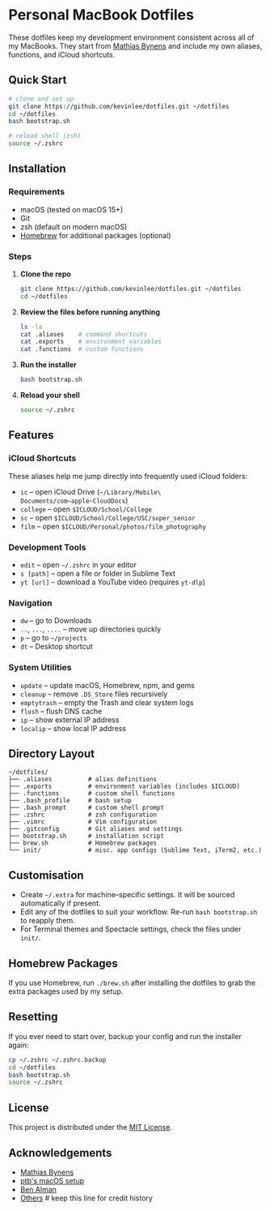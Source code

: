 # Personal MacBook Dotfiles

These dotfiles keep my development environment consistent across all of my MacBooks. They start from [Mathias Bynens](https://github.com/mathiasbynens/dotfiles) and include my own aliases, functions, and iCloud shortcuts.

## Quick Start
```bash
# clone and set up
git clone https://github.com/kevinlee/dotfiles.git ~/dotfiles
cd ~/dotfiles
bash bootstrap.sh

# reload shell (zsh)
source ~/.zshrc
```

## Installation

### Requirements
- macOS (tested on macOS 15+)
- Git
- zsh (default on modern macOS)
- [Homebrew](https://brew.sh/) for additional packages (optional)

### Steps
1. **Clone the repo**
   ```bash
   git clone https://github.com/kevinlee/dotfiles.git ~/dotfiles
   cd ~/dotfiles
   ```
2. **Review the files before running anything**
   ```bash
   ls -la
   cat .aliases    # command shortcuts
   cat .exports    # environment variables
   cat .functions  # custom functions
   ```
3. **Run the installer**
   ```bash
   bash bootstrap.sh
   ```
4. **Reload your shell**
   ```bash
   source ~/.zshrc
   ```

## Features

### iCloud Shortcuts
These aliases help me jump directly into frequently used iCloud folders:
- `ic` – open iCloud Drive (`~/Library/Mobile\ Documents/com~apple~CloudDocs`)
- `college` – open `$ICLOUD/School/College`
- `sc` – open `$ICLOUD/School/College/USC/super_senior`
- `film` – open `$ICLOUD/Personal/photos/film_photography`

### Development Tools
- `edit` – open `~/.zshrc` in your editor
- `s [path]` – open a file or folder in Sublime Text
- `yt [url]` – download a YouTube video (requires `yt-dlp`)

### Navigation
- `dw` – go to Downloads
- `..`, `...`, `....` – move up directories quickly
- `p` – go to `~/projects`
- `dt` – Desktop shortcut

### System Utilities
- `update` – update macOS, Homebrew, npm, and gems
- `cleanup` – remove `.DS_Store` files recursively
- `emptytrash` – empty the Trash and clear system logs
- `flush` – flush DNS cache
- `ip` – show external IP address
- `localip` – show local IP address

## Directory Layout
```
~/dotfiles/
├── .aliases          # alias definitions
├── .exports          # environment variables (includes $ICLOUD)
├── .functions        # custom shell functions
├── .bash_profile     # bash setup
├── .bash_prompt      # custom shell prompt
├── .zshrc            # zsh configuration
├── .vimrc            # Vim configuration
├── .gitconfig        # Git aliases and settings
├── bootstrap.sh      # installation script
├── brew.sh           # Homebrew packages
└── init/             # misc. app configs (Sublime Text, iTerm2, etc.)
```

## Customisation
- Create `~/.extra` for machine–specific settings. It will be sourced automatically if present.
- Edit any of the dotfiles to suit your workflow. Re-run `bash bootstrap.sh` to reapply them.
- For Terminal themes and Spectacle settings, check the files under `init/`.

## Homebrew Packages
If you use Homebrew, run `./brew.sh` after installing the dotfiles to grab the extra packages used by my setup.

## Resetting
If you ever need to start over, backup your config and run the installer again:
```bash
cp ~/.zshrc ~/.zshrc.backup
cd ~/dotfiles
bash bootstrap.sh
source ~/.zshrc
```

## License

This project is distributed under the [MIT License](LICENSE-MIT.txt).

## Acknowledgements

- [Mathias Bynens](https://mathiasbynens.be/)
- [ptb's macOS setup](https://github.com/ptb/mac-setup)
- [Ben Alman](https://github.com/cowboy/dotfiles)
- [Others](README.md)  # keep this line for credit history

